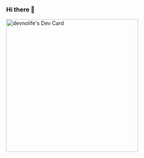 ### Hi there 👋

<a href="https://app.daily.dev/devnolife_"><img src="https://api.daily.dev/devcards/v2/niwwS9fB7WigvW6sAPRSR.png?type=default&r=g19" width="356" alt="devnolife's Dev Card"/></a>
